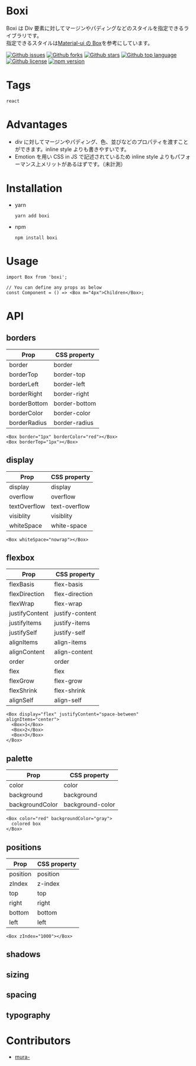 # Boxi

Boxi は Div 要素に対してマージンやパディングなどのスタイルを指定できるライブラリです。  
指定できるスタイルは[Material-ui の Box](https://material-ui.com/components/box/)を参考にしています。

[![Github issues](https://img.shields.io/github/issues/mura-/boxi)](https://github.com/mura-/boxi/issues)
[![Github forks](https://img.shields.io/github/forks/mura-/boxi)](https://github.com/mura-/boxi/network/members)
[![Github stars](https://img.shields.io/github/stars/mura-/boxi)](https://github.com/mura-/boxi/stargazers)
[![Github top language](https://img.shields.io/github/languages/top/mura-/boxi)](https://github.com/mura-/boxi/)
[![Github license](https://img.shields.io/github/license/mura-/boxi)](https://github.com/mura-/boxi/)
[![npm version](https://badge.fury.io/js/boxi.svg)](https://badge.fury.io/js/boxi)

# Tags

`react`

# Advantages

- div に対してマージンやパディング、色、並びなどのプロパティを渡すことができます。inline style よりも書きやすいです。
- Emotion を用い CSS in JS で記述されているため inline style よりもパフォーマンス上メリットがあるはずです。（未計測）

# Installation

- yarn

  ```
  yarn add boxi
  ```

- npm
  ```
  npm install boxi
  ```

# Usage

```tsx
import Box from 'boxi';

// You can define any props as below
const Component = () => <Box m="4px">Children</Box>;
```

# API

## borders

| Prop         | CSS property  |
| ------------ | ------------- |
| border       | border        |
| borderTop    | border-top    |
| borderLeft   | border-left   |
| borderRight  | border-right  |
| borderBottom | border-bottom |
| borderColor  | border-color  |
| borderRadius | border-radius |

```tsx
<Box border="1px" borderColor="red"></Box>
<Box borderTop="1px"></Box>
```

## display

| Prop         | CSS property  |
| ------------ | ------------- |
| display      | display       |
| overflow     | overflow      |
| textOverflow | text-overflow |
| visiblity    | visiblity     |
| whiteSpace   | white-space   |

```tsx
<Box whiteSpace="nowrap"></Box>
```

## flexbox

| Prop           | CSS property    |
| -------------- | --------------- |
| flexBasis      | flex-basis      |
| flexDirection  | flex-direction  |
| flexWrap       | flex-wrap       |
| justifyContent | justify-content |
| justifyItems   | justify-items   |
| justifySelf    | justify-self    |
| alignItems     | align-items     |
| alignContent   | align-content   |
| order          | order           |
| flex           | flex            |
| flexGrow       | flex-grow       |
| flexShrink     | flex-shrink     |
| alignSelf      | align-self      |

```tsx
<Box display="flex" justifyContent="space-between" alignItems="center">
  <Box>1</Box>
  <Box>2</Box>
  <Box>3</Box>
</Box>
```

## palette

| Prop            | CSS property     |
| --------------- | ---------------- |
| color           | color            |
| background      | background       |
| backgroundColor | background-color |

```tsx
<Box color="red" backgroundColor="gray">
  colored box
</Box>
```

## positions

| Prop     | CSS property |
| -------- | ------------ |
| position | position     |
| zIndex   | z-index      |
| top      | top          |
| right    | right        |
| bottom   | bottom       |
| left     | left         |

```tsx
<Box zIndex="1000"></Box>
```

## shadows

## sizing

## spacing

## typography

# Contributors

- [mura-](https://github.com/mura-)
